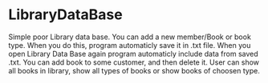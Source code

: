 # LibraryDataBase
Simple poor Library data base.
You can add a new member/Book or book type.
When you do this, program automaticly save it in .txt file.
When you open Library Data Base again program automaticly include data from saved .txt.
You can add book to some customer, and then delete it.
User can show all books in library, show all types of books or  show books of choosen type.


